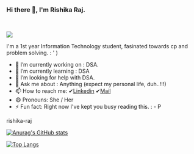 ### Hi there 👋, I'm Rishika Raj.
</br>
<!--
**Rishika-05/Rishika-05** is a ✨ _special_ ✨ repository because its `README.md` (this file) appears on your GitHub profile.
 👯 I’m looking to collaborate on various projects 
Here are some ideas to get you started:
-->

![](https://komarev.com/ghpvc/?username=rishika-05&color=blueviolet)

I'm a 1st year Information Technology student, fasinated towards cp and problem solving.    : ' )
- 🔭 I’m currently working on : DSA.
- 🌱 I’m currently learning : DSA
- 🤔 I’m looking for help with DSA.
- 💬 Ask me about : Anything (expect my personal life, duh..!!!)
- 📫 How to reach me: ✔[Linkedin](https://www.linkedin.com/in/rishika-raj-79b970200/)  ✔[Mail](mailto:rishikaraj7263@gmailcom)
- 😄 Pronouns: She / Her
- ⚡ Fun fact: Right now  I've kept you busy reading this.    : - P 

rishika-raj

[![Anurag's GitHub stats](https://github-readme-stats.vercel.app/api?username=rishika-05&theme=algolia&count_private=true&show_icons=true)](https://github.com/anuraghazra/github-readme-stats)

[![Top Langs](https://github-readme-stats.vercel.app/api/top-langs/?username=rishika-05&langs_count=10&layout=compact&theme=algolia)](https://github.com/anuraghazra/github-readme-stats)


<!--
[![Readme Card](https://github-readme-stats.vercel.app/api/pin/?username=rishika-05&repo=Simple-Calculator&theme=algolia&show_icons=true&show_owner=true)](https://github.com/anuraghazra/github-readme-stats)-->

